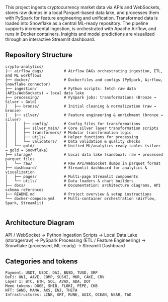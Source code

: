 This project ingests cryptocurrency market data via APIs and WebSockets, stores raw dumps in a local Parquet-based data lake, and processes them with PySpark for feature engineering and unification. Transformed data is loaded into Snowflake as a central ML-ready repository. The pipeline supports incremental ingestion, is orchestrated with Apache Airflow, and runs in Docker containers. Insights and model predictions are visualized through an interactive Streamlit dashboard.

## Repository Structure
```
crypto-analytics/
├── airflow_dags/         # Airflow DAGs orchestrating ingestion, ETL, and ML workflows
├── docker/               # Dockerfiles and configs (PySpark, Airflow, Snowflake connector)
├── ingestion/            # Python scripts: fetch raw data (APIs/WebSockets) → local data lake
├── processing/           # PySpark jobs: transformations (Bronze → Silver → Gold)
│   ├── bronze/           # Initial cleaning & normalization (raw → bronze)
│   ├── silver/           # Feature engineering & enrichment (bronze → silver)
│   │   ├── config/       # Config files for transformations
│   │   ├── silver_main/  # Core silver layer transformation scripts
│   │   ├── transformers/ # Modular transformation logic
│   │   ├── utils/        # Helper functions for processing
│   │   └── validators/   # Data validation & quality checks
│   └── gold/             # Unified ML/analytics-ready tables (silver → gold → Snowflake)
├── storage/              # Local data lake (sandbox): raw + processed parquet files
│   └── raw/              # Raw API/WebSocket dumps in parquet format
├── dashboard/            # Streamlit dashboard for analytics & visualization
│   ├── pages/            # Multi-page Streamlit components
│   └── utils/            # Data loaders & chart builders
├── docs/                 # Documentation: architecture diagrams, API schema references
├── README.md             # Project overview & setup instructions
└── docker-compose.yml    # Multi-container orchestration (Airflow, Spark, Streamlit)


```



## Architecture Diagram 
API / WebSocket → Python Ingestion Scripts → Local Data Lake (storage/raw) 
       → PySpark Processing (ETL / Feature Engineering) → Snowflake (processed, ML-ready) 
       → Streamlit Dashboard


## Categories and tokens

    Payment: USDT, USDC, DAI, BUSD, TUSD, XRP
    DeFi: UNI, AAVE, COMP, SUSHI, MKR, CAKE, CRV 
    Layer 1: BTC, ETH, SOL, AVAX, ADA, DOT
    Meme tokens: DOGE, SHIB, FLOKI, PEPE, CKB
    NFT: SAND, MANA, AXS, ENJ, THETA 
    Infrastructures: LINK, GRT, RUNE, AGIX, OCEAN, NEAR, TAO 


